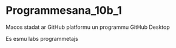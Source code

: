 # Programmesana_10b_1
Macos stadat ar GitHub platformu un programmu GitHub Desktop

Es esmu labs programmetajs
